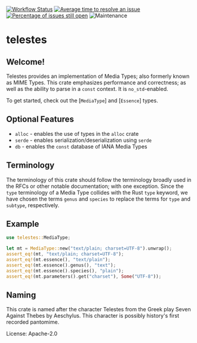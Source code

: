 [![Workflow Status](https://github.com/enarx/telestes/workflows/test/badge.svg)](https://github.com/enarx/telestes/actions?query=workflow%3A%22test%22)
[![Average time to resolve an issue](https://isitmaintained.com/badge/resolution/enarx/telestes.svg)](https://isitmaintained.com/project/enarx/telestes "Average time to resolve an issue")
[![Percentage of issues still open](https://isitmaintained.com/badge/open/enarx/telestes.svg)](https://isitmaintained.com/project/enarx/telestes "Percentage of issues still open")
![Maintenance](https://img.shields.io/badge/maintenance-activly--developed-brightgreen.svg)

# telestes

## Welcome!

Telestes provides an implementation of Media Types; also formerly known
as MIME Types. This crate emphasizes performance and correctness; as well
as the ability to parse in a `const` context. It is `no_std`-enabled.

To get started, check out the [`MediaType`] and [`Essence`] types.

## Optional Features

* `alloc` - enables the use of types in the `alloc` crate
* `serde` - enables serialization/deserialization using `serde`
* `db`    - enables the `const` database of IANA Media Types

## Terminology

The terminology of this crate should follow the terminology broadly used
in the RFCs or other notable documentation; with one exception. Since the
`type` terminology of a Media Type collides with the Rust `type` keyword,
we have chosen the terms `genus` and `species` to replace the terms for
`type` and `subtype`, respectively.

## Example

```rust
use telestes::MediaType;

let mt = MediaType::new("text/plain; charset=UTF-8").unwrap();
assert_eq!(mt, "text/plain; charset=UTF-8");
assert_eq!(mt.essence(), "text/plain");
assert_eq!(mt.essence().genus(), "text");
assert_eq!(mt.essence().species(), "plain");
assert_eq!(mt.parameters().get("charset"), Some("UTF-8"));
```

## Naming

This crate is named after the character Telestes from the Greek play Seven
Against Thebes by Aeschylus. This character is possibly history's first
recorded pantomime.

License: Apache-2.0
